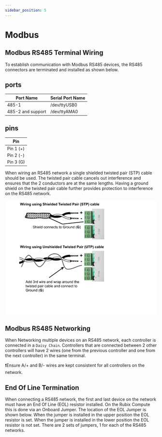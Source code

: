 ```yaml
---
sidebar_position: 5
---
```


# Modbus


## Modbus RS485 Terminal Wiring
To establish communication with Modbus RS485 devices, the RS485 connectors are terminated and installed as shown below.

## ports

| Port Name         | Serial Port Name |
|-------------------|------------------|
| 485-1             | /dev/ttyUSB0     |
| 485-2 and support | /dev/ttyAMA0     |

## pins

| Pin       |
|-----------|
| Pin 1 (+) |
| Pin 2 (-) |
| Pin 3 (G) |

When wiring an RS485 network a single shielded twisted pair (STP) cable should be used.  The twisted pair cable cancels out interference and ensures that the 2 conductors are at the same lengths. Having a ground shield on the twisted pair cable further provides protection to interference on the RS485 network.

![rs485.png](img/rs485.png)

## Modbus RS485 Networking
When Networking multiple devices on an RS485 network, each controller is connected in a `Daisy Chain`.   Controllers that are connected between 2 other controllers will have 2 wires (one from the previous controller and one from the next controller) in the same terminal.  

:exclamation:Ensure A/+ and B/- wires are kept consistent for all controllers on the network.  



## End Of Line Termination
When connecting a RS485 network, the first and last device on the network must have an End Of Line (EOL) resistor installed.  On the Rubix Compute this is done via an Onboard Jumper.  The location of the EOL Jumper is shown below.  When the jumper is installed in the upper position the EOL resistor is set.  When the jumper is installed in the lower position the EOL resistor is not set.  There are 2 sets of jumpers, 1 for each of the RS485 networks. 
